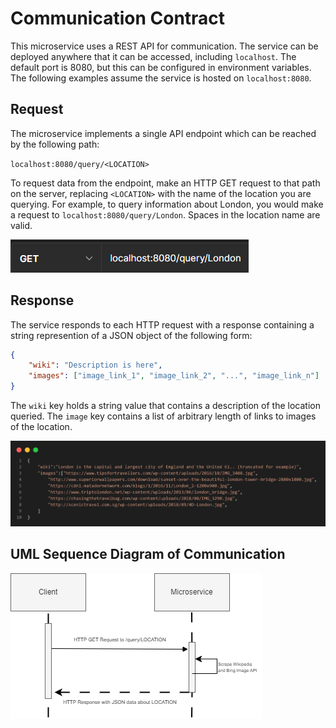 # Communication Contract

This microservice uses a REST API for communication. The service can be deployed anywhere that it can be accessed, including `localhost`. The default port is 8080, but this can be configured in environment variables. The following examples assume the service is hosted on `localhost:8080`.

## Request
The microservice implements a single API endpoint which can be reached by the following path:

`localhost:8080/query/<LOCATION>`

To request data from the endpoint, make an HTTP GET request to that path on the server, replacing `<LOCATION>` with the name of the location you are querying. For example, to query information about London, you would make a request to
`localhost:8080/query/London`. Spaces in the location name are valid.

![](get_london.png)

## Response
The service responds to each HTTP request with a response containing a string represention of a JSON object of the following form:
```json
{
    "wiki": "Description is here",
    "images": ["image_link_1", "image_link_2", "...", "image_link_n"]
}
```
The `wiki` key holds a string value that contains a description of the location queried. The `image` key contains a list of arbitrary length of links to images of the location.

![](response.png)


## UML Sequence Diagram of Communication
![](uml.png)
